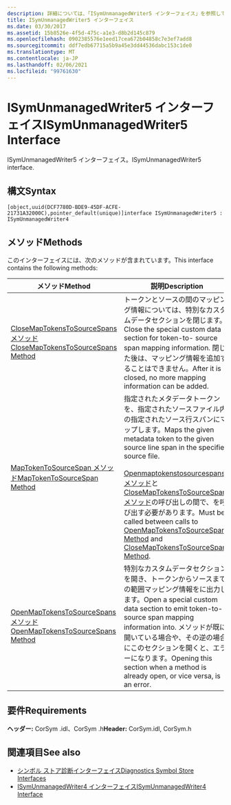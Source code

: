 ```yaml
---
description: 詳細については、「ISymUnmanagedWriter5 インターフェイス」を参照してください。
title: ISymUnmanagedWriter5 インターフェイス
ms.date: 03/30/2017
ms.assetid: 15b8526e-4f5d-475c-a1e3-d8b2d145c879
ms.openlocfilehash: 0902385576e1eed17cea672b04858c7e3ef7add8
ms.sourcegitcommit: ddf7edb67715a5b9a45e3dd44536dabc153c1de0
ms.translationtype: MT
ms.contentlocale: ja-JP
ms.lasthandoff: 02/06/2021
ms.locfileid: "99761630"
---
```

# <a name="isymunmanagedwriter5-interface"></a><span data-ttu-id="7dd20-103">ISymUnmanagedWriter5 インターフェイス</span><span class="sxs-lookup"><span data-stu-id="7dd20-103">ISymUnmanagedWriter5 Interface</span></span>

<span data-ttu-id="7dd20-104">ISymUnmanagedWriter5 インターフェイス。</span><span class="sxs-lookup"><span data-stu-id="7dd20-104">ISymUnmanagedWriter5 interface.</span></span>  
  
## <a name="syntax"></a><span data-ttu-id="7dd20-105">構文</span><span class="sxs-lookup"><span data-stu-id="7dd20-105">Syntax</span></span>  
  
```idl  
[object,uuid(DCF7780D-BDE9-45DF-ACFE-21731A32000C),pointer_default(unique)]interface ISymUnmanagedWriter5 : ISymUnmanagedWriter4  
```  
  
## <a name="methods"></a><span data-ttu-id="7dd20-106">メソッド</span><span class="sxs-lookup"><span data-stu-id="7dd20-106">Methods</span></span>  

 <span data-ttu-id="7dd20-107">このインターフェイスには、次のメソッドが含まれています。</span><span class="sxs-lookup"><span data-stu-id="7dd20-107">This interface contains the following methods:</span></span>  
  
|<span data-ttu-id="7dd20-108">メソッド</span><span class="sxs-lookup"><span data-stu-id="7dd20-108">Method</span></span>|<span data-ttu-id="7dd20-109">説明</span><span class="sxs-lookup"><span data-stu-id="7dd20-109">Description</span></span>|  
|------------|-----------------|  
|[<span data-ttu-id="7dd20-110">CloseMapTokensToSourceSpans メソッド</span><span class="sxs-lookup"><span data-stu-id="7dd20-110">CloseMapTokensToSourceSpans Method</span></span>](isymunmanagedwriter5-closemaptokenstosourcespans-method.md)|<span data-ttu-id="7dd20-111">トークンとソースの間のマッピング情報については、特別なカスタムデータセクションを閉じます。</span><span class="sxs-lookup"><span data-stu-id="7dd20-111">Close the special custom data section for token-to- source span mapping information.</span></span> <span data-ttu-id="7dd20-112">閉じた後は、マッピング情報を追加することはできません。</span><span class="sxs-lookup"><span data-stu-id="7dd20-112">After it is closed, no more mapping information can be added.</span></span>|  
|[<span data-ttu-id="7dd20-113">MapTokenToSourceSpan メソッド</span><span class="sxs-lookup"><span data-stu-id="7dd20-113">MapTokenToSourceSpan Method</span></span>](isymunmanagedwriter5-maptokentosourcespan-method.md)|<span data-ttu-id="7dd20-114">指定されたメタデータトークンを、指定されたソースファイル内の指定されたソース行スパンにマップします。</span><span class="sxs-lookup"><span data-stu-id="7dd20-114">Maps the given metadata token to the given source line span in the specified source file.</span></span><br /><br /> <span data-ttu-id="7dd20-115">[Openmaptokenstosourcespans メソッド](isymunmanagedwriter5-openmaptokenstosourcespans-method.md)と[CloseMapTokensToSourceSpans メソッド](isymunmanagedwriter5-closemaptokenstosourcespans-method.md)の呼び出しの間で、を呼び出す必要があります。</span><span class="sxs-lookup"><span data-stu-id="7dd20-115">Must be called between calls to [OpenMapTokensToSourceSpans Method](isymunmanagedwriter5-openmaptokenstosourcespans-method.md) and [CloseMapTokensToSourceSpans Method](isymunmanagedwriter5-closemaptokenstosourcespans-method.md).</span></span>|  
|[<span data-ttu-id="7dd20-116">OpenMapTokensToSourceSpans メソッド</span><span class="sxs-lookup"><span data-stu-id="7dd20-116">OpenMapTokensToSourceSpans Method</span></span>](isymunmanagedwriter5-openmaptokenstosourcespans-method.md)|<span data-ttu-id="7dd20-117">特別なカスタムデータセクションを開き、トークンからソースまでの範囲マッピング情報をに出力します。</span><span class="sxs-lookup"><span data-stu-id="7dd20-117">Open a special custom data section to emit token-to- source span mapping information into.</span></span> <span data-ttu-id="7dd20-118">メソッドが既に開いている場合や、その逆の場合にこのセクションを開くと、エラーになります。</span><span class="sxs-lookup"><span data-stu-id="7dd20-118">Opening this section when a method is already open, or vice versa, is an error.</span></span>|  
  
## <a name="requirements"></a><span data-ttu-id="7dd20-119">要件</span><span class="sxs-lookup"><span data-stu-id="7dd20-119">Requirements</span></span>  

 <span data-ttu-id="7dd20-120">**ヘッダー:** CorSym .idl、CorSym .h</span><span class="sxs-lookup"><span data-stu-id="7dd20-120">**Header:** CorSym.idl, CorSym.h</span></span>  
  
## <a name="see-also"></a><span data-ttu-id="7dd20-121">関連項目</span><span class="sxs-lookup"><span data-stu-id="7dd20-121">See also</span></span>

- [<span data-ttu-id="7dd20-122">シンボル ストア診断インターフェイス</span><span class="sxs-lookup"><span data-stu-id="7dd20-122">Diagnostics Symbol Store Interfaces</span></span>](diagnostics-symbol-store-interfaces.md)
- [<span data-ttu-id="7dd20-123">ISymUnmanagedWriter4 インターフェイス</span><span class="sxs-lookup"><span data-stu-id="7dd20-123">ISymUnmanagedWriter4 Interface</span></span>](isymunmanagedwriter4-interface.md)
